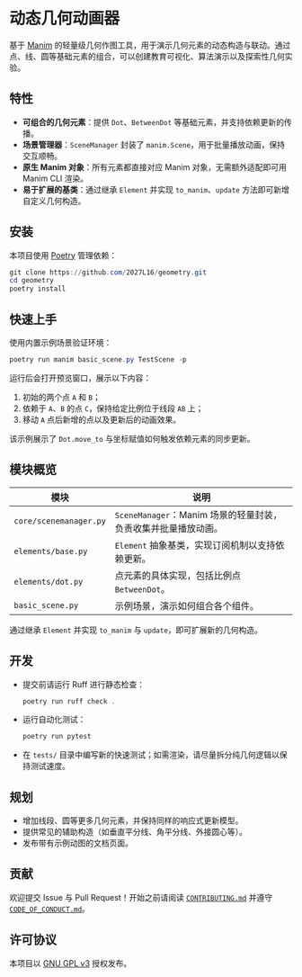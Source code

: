 # 动态几何动画器

基于 [Manim](https://www.manim.community/) 的轻量级几何作图工具，用于演示几何元素的动态构造与联动。通过点、线、圆等基础元素的组合，可以创建教育可视化、算法演示以及探索性几何实验。

## 特性
- **可组合的几何元素**：提供 `Dot`、`BetweenDot` 等基础元素，并支持依赖更新的传播。
- **场景管理器**：`SceneManager` 封装了 `manim.Scene`，用于批量播放动画，保持交互顺畅。
- **原生 Manim 对象**：所有元素都直接对应 Manim 对象，无需额外适配即可用 Manim CLI 渲染。
- **易于扩展的基类**：通过继承 `Element` 并实现 `to_manim`、`update` 方法即可新增自定义几何构造。

## 安装
本项目使用 [Poetry](https://python-poetry.org/) 管理依赖：

```powershell
git clone https://github.com/2027L16/geometry.git
cd geometry
poetry install
```


## 快速上手

使用内置示例场景验证环境：

```powershell
poetry run manim basic_scene.py TestScene -p
```

运行后会打开预览窗口，展示以下内容：

1. 初始的两个点 `A` 和 `B`；
2. 依赖于 `A`、`B` 的点 `C`，保持给定比例位于线段 `AB` 上；
3. 移动 `A` 点后新增的点以及更新后的动画效果。

该示例展示了 `Dot.move_to` 与坐标赋值如何触发依赖元素的同步更新。

## 模块概览

| 模块 | 说明 |
| --- | --- |
| `core/scenemanager.py` | `SceneManager`：Manim 场景的轻量封装，负责收集并批量播放动画。 |
| `elements/base.py` | `Element` 抽象基类，实现订阅机制以支持依赖更新。 |
| `elements/dot.py` | 点元素的具体实现，包括比例点 `BetweenDot`。 |
| `basic_scene.py` | 示例场景，演示如何组合各个组件。 |

通过继承 `Element` 并实现 `to_manim` 与 `update`，即可扩展新的几何构造。

## 开发
- 提交前请运行 Ruff 进行静态检查：

	```powershell
	poetry run ruff check .
	```

- 运行自动化测试：

	```powershell
	poetry run pytest
	```

- 在 `tests/` 目录中编写新的快速测试；如需渲染，请尽量拆分纯几何逻辑以保持测试速度。

## 规划
- 增加线段、圆等更多几何元素，并保持同样的响应式更新模型。
- 提供常见的辅助构造（如垂直平分线、角平分线、外接圆心等）。
- 发布带有示例动图的文档页面。

## 贡献
欢迎提交 Issue 与 Pull Request！开始之前请阅读 [`CONTRIBUTING.md`](CONTRIBUTING.md) 并遵守 [`CODE_OF_CONDUCT.md`](CODE_OF_CONDUCT.md)。

## 许可协议

本项目以 [GNU GPL v3](LICENSE) 授权发布。
